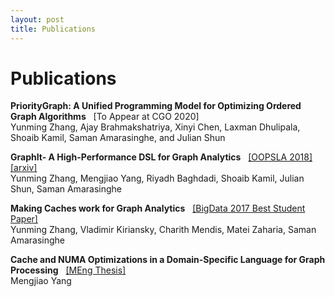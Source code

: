 ```yaml
---
layout: post
title: Publications 
---
```

Publications
============

**PriorityGraph: A Unified Programming Model for Optimizing Ordered Graph Algorithms** &nbsp; [To Appear at CGO 2020]<br/>
Yunming Zhang, Ajay Brahmakshatriya, Xinyi Chen, Laxman Dhulipala, Shoaib Kamil, Saman Amarasinghe, and Julian Shun

**GraphIt- A High-Performance DSL for Graph Analytics** &nbsp; [[OOPSLA 2018]]({{site.data.papers.graphit.link}}) [[arxiv]]({{site.data.papers.graphit_arxiv.link}})  <br/>
Yunming Zhang, Mengjiao Yang, Riyadh Baghdadi, Shoaib Kamil, Julian Shun, Saman Amarasinghe

**Making Caches work for Graph Analytics** &nbsp; [[BigData 2017 Best Student Paper]]({{site.data.papers.cagra.link}})  <br/> 
Yunming Zhang,  Vladimir Kiriansky, Charith Mendis, Matei Zaharia, Saman Amarasinghe

**Cache and NUMA Optimizations in a Domain-Specific Language for Graph Processing** &nbsp; [[MEng Thesis]]({{site.data.papers.mengjiao_thesis.link}}) <br/>
Mengjiao Yang



